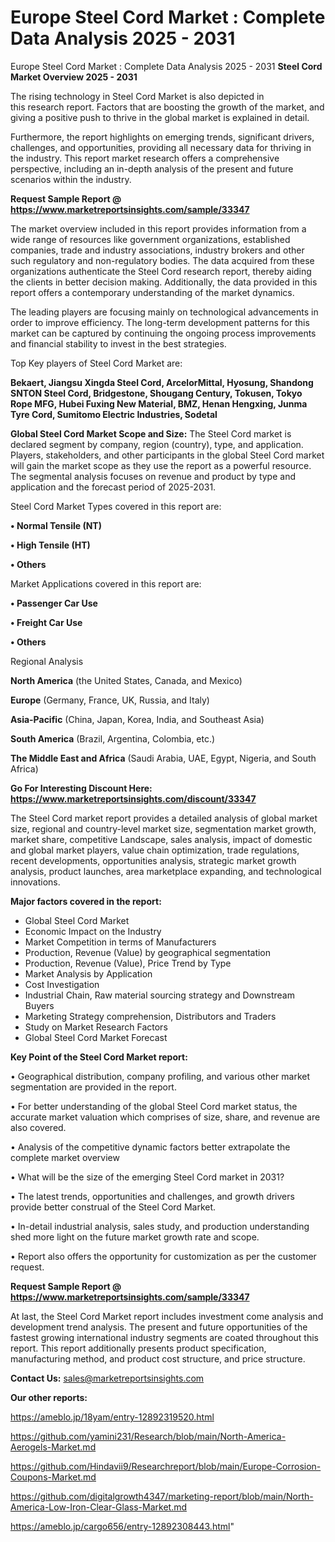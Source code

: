 # Europe Steel Cord Market : Complete Data Analysis 2025 - 2031
 Europe Steel Cord Market : Complete Data Analysis 2025 - 2031
<Strong> Steel Cord Market Overview 2025 - 2031</strong>

The rising technology in Steel Cord Market is also depicted in this research report. Factors that are boosting the growth of the market, and giving a positive push to thrive in the global market is explained in detail.

Furthermore, the report highlights on emerging trends, significant drivers, challenges, and opportunities, providing all necessary data for thriving in the industry. This report market research offers a comprehensive perspective, including an in-depth analysis of the present and future scenarios within the industry.

<strong>Request Sample Report @ <a href=https://www.marketreportsinsights.com/sample/33347>https://www.marketreportsinsights.com/sample/33347</a></strong>

The market overview included in this report provides information from a wide range of resources like government organizations, established companies, trade and industry associations, industry brokers and other such regulatory and non-regulatory bodies. The data acquired from these organizations authenticate the Steel Cord research report, thereby aiding the clients in better decision making. Additionally, the data provided in this report offers a contemporary understanding of the market dynamics.

The leading players are focusing mainly on technological advancements in order to improve efficiency. The long-term development patterns for this market can be captured by continuing the ongoing process improvements and financial stability to invest in the best strategies.

Top Key players of Steel Cord Market are:

<strong>Bekaert, Jiangsu Xingda Steel Cord, ArcelorMittal, Hyosung, Shandong SNTON Steel Cord, Bridgestone, Shougang Century, Tokusen, Tokyo Rope MFG, Hubei Fuxing New Material, BMZ, Henan Hengxing, Junma Tyre Cord, Sumitomo Electric Industries, Sodetal</strong>

<strong><b>Global Steel Cord Market Scope and Size:</b></strong>
The Steel Cord market is declared segment by company, region (country), type, and application. Players, stakeholders, and other participants in the global Steel Cord market will gain the market scope as they use the report as a powerful resource. The segmental analysis focuses on revenue and product by type and application and the forecast period of 2025-2031.

Steel Cord Market Types covered in this report are:

<strong>•  Normal Tensile (NT)

•  High Tensile (HT)

•  Others</strong>

Market Applications covered in this report are:

<strong>•  Passenger Car Use

•  Freight Car Use

•  Others</strong> 

Regional Analysis

<strong>North America</strong> (the United States, Canada, and Mexico)

<strong>Europe</strong> (Germany, France, UK, Russia, and Italy)

<strong>Asia-Pacific</strong> (China, Japan, Korea, India, and Southeast Asia)

<strong>South America</strong> (Brazil, Argentina, Colombia, etc.)

<strong>The Middle East and Africa</strong> (Saudi Arabia, UAE, Egypt, Nigeria, and South Africa)

<strong>Go For Interesting Discount Here: <a href=https://www.marketreportsinsights.com/discount/33347>https://www.marketreportsinsights.com/discount/33347</a></strong>

The Steel Cord market report provides a detailed analysis of global market size, regional and country-level market size, segmentation market growth, market share, competitive Landscape, sales analysis, impact of domestic and global market players, value chain optimization, trade regulations, recent developments, opportunities analysis, strategic market growth analysis, product launches, area marketplace expanding, and technological innovations.

<strong><b>Major factors covered in the report:</b></strong>
<ul>
  <li>Global Steel Cord Market </li>
  <li>Economic Impact on the Industry</li>
  <li>Market Competition in terms of Manufacturers</li>
  <li>Production, Revenue (Value) by geographical segmentation</li>
  <li>Production, Revenue (Value), Price Trend by Type</li>
  <li>Market Analysis by Application</li>
  <li>Cost Investigation</li>
  <li>Industrial Chain, Raw material sourcing strategy and Downstream Buyers</li>
  <li>Marketing Strategy comprehension, Distributors and Traders</li>
  <li>Study on Market Research Factors</li>
  <li>Global Steel Cord Market Forecast</li>
</ul>

<strong><b>Key Point of the Steel Cord Market report:</b></strong>

• Geographical distribution, company profiling, and various other market segmentation are provided in the report.

• For better understanding of the global Steel Cord market status, the accurate market valuation which comprises of size, share, and revenue are also covered.

• Analysis of the competitive dynamic factors better extrapolate the complete market overview

• What will be the size of the emerging Steel Cord market in 2031?

• The latest trends, opportunities and challenges, and growth drivers provide better construal of the Steel Cord Market.

• In-detail industrial analysis, sales study, and production understanding shed more light on the future market growth rate and scope.

• Report also offers the opportunity for customization as per the customer request.

<strong>Request Sample Report @ <a href=https://www.marketreportsinsights.com/sample/33347>https://www.marketreportsinsights.com/sample/33347</a></strong>

At last, the Steel Cord Market report includes investment come analysis and development trend analysis. The present and future opportunities of the fastest growing international industry segments are coated throughout this report. This report additionally presents product specification, manufacturing method, and product cost structure, and price structure.

<strong>Contact Us:</strong>
sales@marketreportsinsights.com

<strong>Our other reports:</strong>

<a href=https://ameblo.jp/18yam/entry-12892319520.html>https://ameblo.jp/18yam/entry-12892319520.html</a>

<a href=https://github.com/yamini231/Research/blob/main/North-America-Aerogels-Market.md>https://github.com/yamini231/Research/blob/main/North-America-Aerogels-Market.md</a>

<a href=https://github.com/Hindavii9/Researchreport/blob/main/Europe-Corrosion-Coupons-Market.md>https://github.com/Hindavii9/Researchreport/blob/main/Europe-Corrosion-Coupons-Market.md</a>

<a href=https://github.com/digitalgrowth4347/marketing-report/blob/main/North-America-Low-Iron-Clear-Glass-Market.md>https://github.com/digitalgrowth4347/marketing-report/blob/main/North-America-Low-Iron-Clear-Glass-Market.md</a>

<a href=https://ameblo.jp/cargo656/entry-12892308443.html>https://ameblo.jp/cargo656/entry-12892308443.html</a>"
